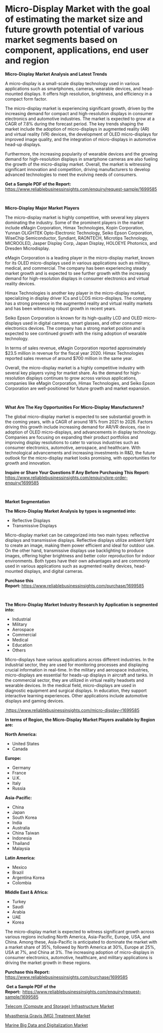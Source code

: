 <p><h1>Micro-Display Market with the goal of estimating the market size and future growth potential of various market segments based on component, applications, end user and region</h1></p><p><strong>Micro-Display Market Analysis and Latest Trends</strong></p>
<p><p>A micro-display is a small-scale display technology used in various applications such as smartphones, cameras, wearable devices, and head-mounted displays. It offers high resolution, brightness, and efficiency in a compact form factor.</p><p>The micro-display market is experiencing significant growth, driven by the increasing demand for compact and high-resolution displays in consumer electronics and automotive industries. The market is expected to grow at a CAGR of 7.8% during the forecast period. The key trends shaping the market include the adoption of micro-displays in augmented reality (AR) and virtual reality (VR) devices, the development of OLED micro-displays for improved image quality, and the integration of micro-displays in automotive head-up displays.</p><p>Furthermore, the increasing popularity of wearable devices and the growing demand for high-resolution displays in smartphone cameras are also fueling the growth of the micro-display market. Overall, the market is witnessing significant innovation and competition, driving manufacturers to develop advanced technologies to meet the evolving needs of consumers.</p></p>
<p><strong>Get a Sample PDF of the Report:&nbsp;</strong> <a href="https://www.reliablebusinessinsights.com/enquiry/request-sample/1699585">https://www.reliablebusinessinsights.com/enquiry/request-sample/1699585</a></p>
<p>&nbsp;</p>
<p><strong>Micro-Display Major Market Players</strong></p>
<p><p>The micro-display market is highly competitive, with several key players dominating the industry. Some of the prominent players in the market include eMagin Corporation, Himax Technologies, Kopin Corporation, Yunnan OLiGHTEK Opto-Electronic Technology, Seiko Epson Corporation, WiseChip Semiconductor, Syndiant, RAONTECH, Microtips Technology, MICROOLED, Jasper Display Corp, Japan Display, HOLOEYE Photonics, and Dresden Microdisplay.</p><p>eMagin Corporation is a leading player in the micro-display market, known for its OLED micro-displays used in various applications such as military, medical, and commercial. The company has been experiencing steady market growth and is expected to see further growth with the increasing demand for high-resolution displays in consumer electronics and virtual reality devices.</p><p>Himax Technologies is another key player in the micro-display market, specializing in display driver ICs and LCOS micro-displays. The company has a strong presence in the augmented reality and virtual reality markets and has been witnessing robust growth in recent years.</p><p>Seiko Epson Corporation is known for its high-quality LCD and OLED micro-displays used in digital cameras, smart glasses, and other consumer electronics devices. The company has a strong market position and is expected to see continued growth with the rising adoption of wearable technology.</p><p>In terms of sales revenue, eMagin Corporation reported approximately $23.5 million in revenue for the fiscal year 2020. Himax Technologies reported sales revenue of around $700 million in the same year.</p><p>Overall, the micro-display market is a highly competitive industry with several key players vying for market share. As the demand for high-resolution displays continues to grow across various applications, companies like eMagin Corporation, Himax Technologies, and Seiko Epson Corporation are well-positioned for future growth and market expansion.</p></p>
<p>&nbsp;</p>
<p><strong>What Are The Key Opportunities For Micro-Display Manufacturers?</strong></p>
<p><p>The global micro-display market is expected to see substantial growth in the coming years, with a CAGR of around 18% from 2021 to 2026. Factors driving this growth include increasing demand for AR/VR devices, rise in adoption of OLED micro-displays, and advancements in display technology. Companies are focusing on expanding their product portfolios and improving display resolutions to cater to various industries such as consumer electronics, automotive, aerospace, and healthcare. With technological advancements and increasing investments in R&D, the future outlook for the micro-display market looks promising, with opportunities for growth and innovation.</p></p>
<p><strong>Inquire or Share Your Questions If Any Before Purchasing This Report:</strong> <a href="https://www.reliablebusinessinsights.com/enquiry/pre-order-enquiry/1699585">https://www.reliablebusinessinsights.com/enquiry/pre-order-enquiry/1699585</a></p>
<p>&nbsp;</p>
<p><strong>Market Segmentation</strong></p>
<p><strong>The Micro-Display Market Analysis by types is segmented into:</strong></p>
<p><ul><li>Reflective Displays</li><li>Transmissive Displays</li></ul></p>
<p><p>Micro-display market can be categorized into two main types: reflective displays and transmissive displays. Reflective displays utilize ambient light to create an image, making them power efficient and ideal for outdoor use. On the other hand, transmissive displays use backlighting to produce images, offering higher brightness and better color reproduction for indoor environments. Both types have their own advantages and are commonly used in various applications such as augmented reality devices, head-mounted displays, and digital cameras.</p></p>
<p><strong>Purchase this Report:&nbsp;</strong><a href="https://www.reliablebusinessinsights.com/purchase/1699585">https://www.reliablebusinessinsights.com/purchase/1699585</a></p>
<p>&nbsp;</p>
<p><strong>The Micro-Display Market Industry Research by Application is segmented into:</strong></p>
<p><ul><li>Industrial</li><li>Military</li><li>Aerospace</li><li>Commercial</li><li>Medical</li><li>Education</li><li>Others</li></ul></p>
<p><p>Micro-displays have various applications across different industries. In the industrial sector, they are used for monitoring processes and displaying crucial information in real-time. In the military and aerospace industries, micro-displays are essential for heads-up displays in aircraft and tanks. In the commercial sector, they are utilized in virtual reality headsets and wearable devices. In the medical field, micro-displays are used in diagnostic equipment and surgical displays. In education, they support interactive learning experiences. Other applications include automotive displays and gaming devices.</p></p>
<p><a href="https://www.reliablebusinessinsights.com/micro-display-r1699585">&nbsp;https://www.reliablebusinessinsights.com/micro-display-r1699585</a></p>
<p><strong>In terms of Region, the Micro-Display Market Players available by Region are:</strong></p>
<p>
    <p> <strong> North America: </strong>
        <ul>
            <li>United States</li>
            <li>Canada</li>
        </ul>
        </p> 
    <p> <strong> Europe: </strong>
        <ul>
            <li>Germany</li>
            <li>France</li>
            <li>U.K.</li>
            <li>Italy</li>
            <li>Russia</li>
        </ul>
        </p> 
    <p> <strong> Asia-Pacific: </strong>
        <ul>
            <li>China</li>
            <li>Japan</li>
            <li>South Korea</li>
            <li>India</li>
            <li>Australia</li>
            <li>China Taiwan</li>
            <li>Indonesia</li>
            <li>Thailand</li>
            <li>Malaysia</li>
        </ul>
        </p> 
    <p> <strong> Latin America: </strong>
        <ul>
            <li>Mexico</li>
            <li>Brazil</li>
            <li>Argentina Korea</li>
            <li>Colombia</li>
        </ul>
        </p> 
    <p> <strong> Middle East & Africa: </strong>
        <ul>
            <li>Turkey</li>
            <li>Saudi</li>
            <li>Arabia</li>
            <li>UAE</li>
            <li>Korea</li>
        </ul>
    </p>
    </p>
<p><p>The micro-display market is expected to witness significant growth across various regions including North America, Asia-Pacific, Europe, USA, and China. Among these, Asia-Pacific is anticipated to dominate the market with a market share of 35%, followed by North America at 30%, Europe at 25%, USA at 7%, and China at 3%. The increasing adoption of micro-displays in consumer electronics, automotive, healthcare, and military applications is driving the market growth in these regions.</p></p>
<p><strong>Purchase this Report: </strong><a href="https://www.reliablebusinessinsights.com/purchase/1699585">https://www.reliablebusinessinsights.com/purchase/1699585</a></p>
<p>&nbsp;<strong>Get a Sample PDF of the Report:&nbsp;&nbsp;</strong><a href="https://www.reliablebusinessinsights.com/enquiry/request-sample/1699585">https://www.reliablebusinessinsights.com/enquiry/request-sample/1699585</a></p>
<p><strong></strong></p>
<p><p><a href="https://medium.com/@ransomohns/market-forecast-global-telecom-compute-and-storage-infrastructure-trends-and-impact-analysis-97e18515b41f">Telecom (Compute and Storage) Infrastructure Market</a></p><p><a href="https://medium.com/@richard_ellings/global-myasthenia-gravis-mg-treatment-market-by-product-type-by-application-by-region-and-1f33499e5b91">Myasthenia Gravis (MG) Treatment Market</a></p><p><a href="https://medium.com/@tankuser238_5568/marine-big-data-and-digitalization-market-trends-focusing-on-marine-big-data-and-digitalization-41d3514441fa">Marine Big Data and Digitalization Market</a></p></p>